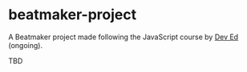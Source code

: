 # beatmaker-project

A Beatmaker project made following the JavaScript course by <a href="https://twitter.com/developedbyed" target="_blank">Dev Ed</a> (ongoing).

TBD
